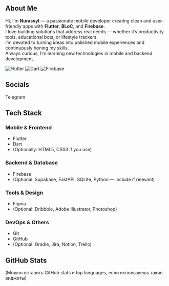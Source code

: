 ## About Me

Hi, I’m **Nurassyl** — a passionate mobile developer creating clean and user-friendly apps with **Flutter**, **BLoC**, and **Firebase**.  
I love building solutions that address real needs — whether it’s productivity tools, educational bots, or lifestyle trackers.  
I’m devoted to turning ideas into polished mobile experiences and continuously honing my skills.  
Always curious, I’m learning new technologies in mobile and backend development.

![Flutter](https://img.shields.io/badge/Flutter-02569B?style=for-the-badge&logo=flutter&logoColor=white)
![Dart](https://img.shields.io/badge/Dart-0175C2?style=for-the-badge&logo=dart&logoColor=white)
![Firebase](https://img.shields.io/badge/Firebase-FFCA28?style=for-the-badge&logo=firebase&logoColor=black)

## Socials
Telegram

## Tech Stack

### Mobile & Frontend
- Flutter  
- Dart  
- (Optionally: HTML5, CSS3 if you use)

### Backend & Database
- Firebase  
- (Optional: Supabase, FastAPI, SQLite, Python — include if relevant)

### Tools & Design
- Figma  
- (Optional: Dribbble, Adobe Illustrator, Photoshop)

### DevOps & Others
- Git  
- GitHub  
- (Optional: Gradle, Jira, Notion, Trello)

## GitHub Stats
(Можно вставить GitHub stats и top languages, если используешь такие виджеты)
